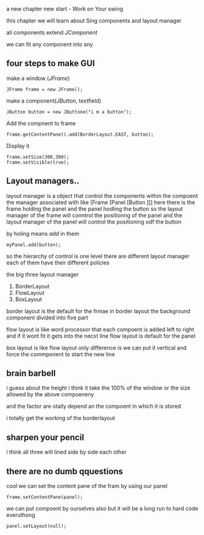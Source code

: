 a new chapter new start - Work on Your swing

this chapter we will learn about Sing components and layout manager

all components extend *JComponent*

we can fit any component into any 

## four steps to make GUI

make a window (*JFrame*)

    
    JFrame frame = new JFrame();
 make a component(*JButton*, textfield)
    
    
    JButton button = new JButtone("i m a button");
 Add the compnent to frame
    
    frame.getContentPane().add(BorderLayout.EAST, button);
Display it
    
    frame.setSize(300,300);
    frame.setVisible(true);
    
## Layout managers..
layout manager is a object that control the components within the compoent the manager associated with
like [Frame [Panel [Button ]]]
here there is the frame holding the panel and the panel hodling the button
so the layout manager of the frame will conntrol the positionng of the panel and the layout manager of the panel will control the positioning odf the button

by holing means *add* in them
    
    myPanel.add(button);
so the hierarchy of control is one level
there are different layout manager each of them have their different policies

the big three layout manager
1. BorderLayout
2. FlowLayout
3. BoxLayout

border  layout is the default for the frmae
in border layout the background component divided into five part

flow layout is like word processor that each compoent is added left to right and if it wont fit it gets into the necxt line
flow layout is default for the panel

box layout is like flow layout only difference is we can put it vertical and force the commponent to start the new line

## brain barbell
i guess about the height i think it take the 100% of the window or the size allowed by the above compoeneny

and the factor are otally depend an the compoent in which it is stored

i totally get the working of the borderlayout

## sharpen your pencil
i think all three will lined side by side each other

## there are no dumb qquestions
cool we can set the content pane of the fram by using our panel
    
    frame.setContentPane(panel);
we can put compoent by ourselves also but it will be a long run to hard code everuthong
    
    panel.setLayout(null);
